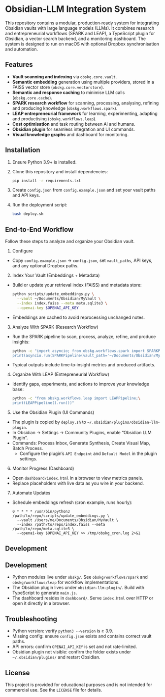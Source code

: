 # Obsidian‑LLM Integration System

This repository contains a modular, production‑ready system for
integrating Obsidian vaults with large language models (LLMs).  It
combines research and entrepreneurial workflows (SPARK and LEAP), a
TypeScript plugin for Obsidian, a vector search backend, and a
monitoring dashboard.  The system is designed to run on macOS with
optional Dropbox synchronisation and automation.

## Features

* **Vault scanning and indexing** via `obskg.core.vault`.
* **Semantic embedding** generation using multiple providers, stored in
  a FAISS vector store (`obskg.core.vectorstore`).
* **Semantic and response caching** to minimise LLM calls
  (`obskg.core.cache`).
* **SPARK research workflow** for scanning, processing, analysing,
  refining and producing knowledge (`obskg.workflows.spark`).
* **LEAP entrepreneurial framework** for learning, experimenting,
  adapting and productising (`obskg.workflows.leap`).
* **Cost optimisation** and task routing between AI and humans.
* **Obsidian plugin** for seamless integration and UI commands.
* **Visual knowledge graphs** and dashboard for monitoring.

## Installation

1. Ensure Python 3.9+ is installed.
2. Clone this repository and install dependencies:

   ```bash
   pip install -r requirements.txt
   ```

3. Create `config.json` from `config.example.json` and set your vault
   paths and API keys.
4. Run the deployment script:

   ```bash
   bash deploy.sh
   ```

## End‑to‑End Workflow

Follow these steps to analyze and organize your Obsidian vault.

1) Configure
- Copy `config.example.json` → `config.json`, set `vault_paths`, API keys, and any optional Dropbox paths.

2) Index Your Vault (Embeddings + Metadata)
- Build or update your retrieval index (FAISS) and metadata store:
  ```bash
  python scripts/update_embeddings.py \
    --vault ~/Documents/Obsidian/MyVault \
    --index index.faiss --meta meta.sqlite3 \
    --openai-key $OPENAI_API_KEY
  ```
- Embeddings are cached to avoid reprocessing unchanged notes.

3) Analyze With SPARK (Research Workflow)
- Run the SPARK pipeline to scan, process, analyze, refine, and produce insights:
  ```bash
  python -c "import asyncio; from obskg.workflows.spark import SPARKPipeline;\
  print(asyncio.run(SPARKPipeline(vault_path='~/Documents/Obsidian/MyVault').run()))"
  ```
- Typical outputs include time‑to‑insight metrics and produced artifacts.

4) Organize With LEAP (Entrepreneurial Workflow)
- Identify gaps, experiments, and actions to improve your knowledge base:
  ```bash
  python -c "from obskg.workflows.leap import LEAPPipeline;\
  print(LEAPPipeline().run())"
  ```

5) Use the Obsidian Plugin (UI Commands)
- The plugin is copied by `deploy.sh` to `~/.obsidian/plugins/obsidian-llm-plugin`.
- In Obsidian → Settings → Community Plugins, enable “Obsidian LLM Plugin”.
- Commands: Process Inbox, Generate Synthesis, Create Visual Map, Batch Process.
  - Configure the plugin’s `API Endpoint` and `Default Model` in the plugin settings.

6) Monitor Progress (Dashboard)
- Open `dashboard/index.html` in a browser to view metrics panels.
- Replace placeholders with live data as you wire in your backend.

7) Automate Updates
- Schedule embeddings refresh (cron example, runs hourly):
  ```cron
  0 * * * * /usr/bin/python3 /path/to/repo/scripts/update_embeddings.py \
    --vault /Users/me/Documents/Obsidian/MyVault \
    --index /path/to/repo/index.faiss --meta /path/to/repo/meta.sqlite3 \
    --openai-key $OPENAI_API_KEY >> /tmp/obskg_cron.log 2>&1
  ```

## Development
## Development

* Python modules live under `obskg/`.  See `obskg/workflows/spark` and
  `obskg/workflows/leap` for workflow implementations.
* The Obsidian plugin lives under `obsidian-llm-plugin/`.  Build with
  TypeScript to generate `main.js`.
* The dashboard resides in `dashboard/`.  Serve `index.html` over
  HTTP or open it directly in a browser.

## Troubleshooting
- Python version: verify `python3 --version` is ≥ 3.9.
- Missing config: ensure `config.json` exists and contains correct vault paths.
- API errors: confirm `OPENAI_API_KEY` is set and not rate‑limited.
- Obsidian plugin not visible: confirm the folder exists under `~/.obsidian/plugins/` and restart Obsidian.

## License

This project is provided for educational purposes and is not intended
for commercial use.  See the `LICENSE` file for details.
